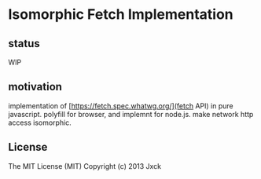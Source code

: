 # Isomorphic Fetch Implementation

## status

WIP

## motivation

implementation of [https://fetch.spec.whatwg.org/](fetch API) in pure javascript.
polyfill for browser, and implemnt for node.js.
make network http access isomorphic.


## License

The MIT License (MIT)
Copyright (c) 2013 Jxck
